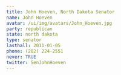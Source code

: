 ```yaml
---
title: John Hoeven, North Dakota Senator
name: John Hoeven
avatar: /ui/img/avatars/John_Hoeven.jpg
party: republican
state: north dakota
type: senator
lasthall: 2011-01-05
phone: (202) 224-2551
never: TRUE
twitter: SenJohnHoeven
---
```

